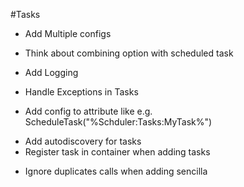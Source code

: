
#Tasks 

 - Add Multiple configs 
 - Think about combining option with scheduled task 
 - Add Logging
 - Handle Exceptions in Tasks
 
 - Add config to attribute like e.g. ScheduleTask("%Schduler:Tasks:MyTask%")
 + Add autodiscovery for tasks
 + Register task in container when adding tasks 

 - Ignore duplicates calls when adding sencilla 
